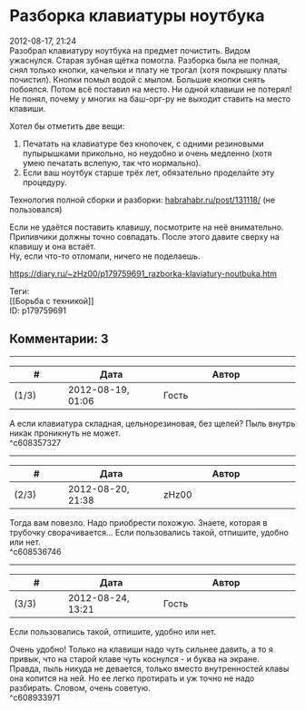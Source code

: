 Разборка клавиатуры ноутбука
============================

  
2012-08-17, 21:24  
 Разобрал клавиатуру ноутбука на предмет почистить. Видом ужаснулся. Старая зубная щётка помогла. Разборка была не полная, снял только кнопки, качельки и плату не трогал (хотя покрышку платы почистил). Кнопки помыл водой с мылом. Большие кнопки снять побоялся. Потом всё поставил на место. Ни одной клавиши не потерял! Не понял, почему у многих на баш-орг-ру не выходит ставить на место клавиши.   
   
 Хотел бы отметить две вещи:   
 1. Печатать на клавиатуре без кнопочек, с одними резиновыми пупырышками прикольно, но неудобно и очень медленно (хотя умею печатать вслепую, так что нормально).   
 2. Если ваш ноутбук старше трёх лет, обязательно проделайте эту процедуру.   
   
 Технология полной сборки и разборки:  [habrahabr.ru/post/131118/](http://habrahabr.ru/post/131118/)  (не пользовался)   
   
 Если не удаётся поставить клавишу, посмотрите на неё внимательно. Приливчики должны точно совпадать. После этого давите сверху на клавишу и она встаёт.   
 Ну, если что-то отломали, ничего не поделаешь.   
  
<https://diary.ru/~zHz00/p179759691_razborka-klaviatury-noutbuka.htm>  
  
Теги:  
[[Борьба с техникой]]  
ID: p179759691  


Комментарии: 3
--------------

  


---



|         #         |              Дата              |                     Автор                     |           ID           |
| --- | --- | --- | --- |
| (1/3) | 2012-08-19, 01:06 | Гость | c608357327 |

  
 А если клавиатура складная, цельнорезиновая, без щелей? Пыль внутрь никак проникнуть не может.   
 ^c608357327

---



|         #         |              Дата              |                     Автор                     |           ID           |
| --- | --- | --- | --- |
| (2/3) | 2012-08-20, 21:38 | zHz00 | c608536746 |

  
 Тогда вам повезло. Надо приобрести похожую. Знаете, которая в трубочку сворачивается... Если пользовались такой, отпишите, удобно или нет.   
 ^c608536746

---



|         #         |              Дата              |                     Автор                     |           ID           |
| --- | --- | --- | --- |
| (3/3) | 2012-08-24, 13:21 | Гость | c608933971 |

  
  Если пользовались такой, отпишите, удобно или нет.    
   
 Очень удобно! Только на клавиши надо чуть сильнее давить, а то я привык, что на старой клаве чуть коснулся - и буква на экране.   
 Правда, пыль никуда не девается, только вместо внутренностей клавы она копится на ней. Но ее легко протирать и уж точно не надо разбирать. Словом, очень советую.   
 ^c608933971
